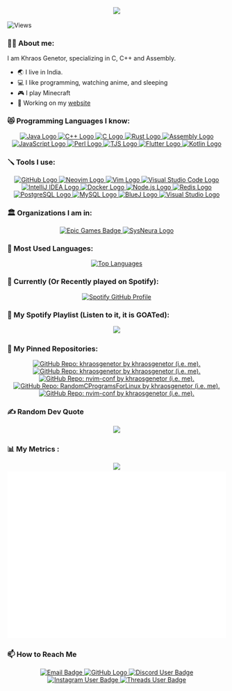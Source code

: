 <a href="https://github.com/khraosgenetor" target="_blank" style="text-decoration: none; color: inherit;">
    <div id="header" align="center">
        <img src="https://avatars.githubusercontent.com/u/166394161?v=4" width="200"/>
    </div>
</a>

![Views](https://komarev.com/ghpvc/?username=khraosgenetor&style=for-the-badge)

### 👨‍💻 About me:
I am Khraos Genetor, specializing in C, C++ and Assembly.
- 🌏 I live in India.
- 💻 I like programming, watching anime, and sleeping
- 🎮 I play Minecraft
- 🎯 Working on my [website](https://khraosgenetor.vercel.app/)

### 😻 Programming Languages I know:
<div align="center">
  <a href="https://www.java.com/" target="_blank">
    <img src="https://img.shields.io/badge/Java-007396?logo=java&logoColor=white&style=for-the-badge" height="40" alt="Java Logo"/>
  </a>
  <a href="https://isocpp.org/" target="_blank">
    <img src="https://img.shields.io/badge/C%2B%2B-00599C?logo=c%2B%2B&logoColor=white&style=for-the-badge" height="40" alt="C++ Logo"/>
  </a>
  <a href="https://en.wikipedia.org/wiki/C_(programming_language)" target="_blank">
    <img src="https://img.shields.io/badge/C-00599C?logo=c&logoColor=white&style=for-the-badge" height="40" alt="C Logo"/>
  </a>
  <a href="https://www.rust-lang.org/" target="_blank">
    <img src="https://img.shields.io/badge/Rust-000000?logo=rust&logoColor=white&style=for-the-badge" height="40" alt="Rust Logo"/>
  </a>
  <a href="https://en.wikipedia.org/wiki/Assembly_language" target="_blank">
    <img src="https://img.shields.io/badge/Assembly-000000?logo=assembly&logoColor=white&style=for-the-badge" height="40" alt="Assembly Logo"/>
  </a>
  <a href="https://www.javascript.com/" target="_blank">
    <img src="https://img.shields.io/badge/JavaScript-F7DF1C?logo=javascript&logoColor=black&style=for-the-badge" height="40" alt="JavaScript Logo"/>
  </a>
  <a href="https://www.perl.org/" target="_blank">
    <img src="https://img.shields.io/badge/Perl-0298C3?logo=perl&logoColor=white&style=for-the-badge" height="40" alt="Perl Logo"/>
  </a>
  <a href="https://www.typescriptlang.org/" target="_blank">
    <img src="https://img.shields.io/badge/TJS-2D2D2D?logo=typescript&logoColor=white&style=for-the-badge" height="40" alt="TJS Logo"/>
  </a>
  <a href="https://flutter.dev/" target="_blank">
    <img src="https://img.shields.io/badge/Flutter-02569B?logo=flutter&logoColor=white&style=for-the-badge" height="40" alt="Flutter Logo"/>
  </a>
  <a href="https://kotlinlang.org/" target="_blank">
    <img src="https://img.shields.io/badge/Kotlin-7F52FF?logo=kotlin&logoColor=white&style=for-the-badge" height="40" alt="Kotlin Logo"/>
  </a>
</div>


### 🪛 Tools I use:

<div align="center">
  <a href="https://github.com/" target="_blank">
    <img src="https://img.shields.io/badge/GitHub-181717?logo=github&logoColor=white&style=for-the-badge" height="40" alt="GitHub Logo"/>
  </a>
  <a href="https://neovim.io/" target="_blank">
    <img src="https://img.shields.io/badge/Neovim-57A143?logo=neovim&logoColor=white&style=for-the-badge" height="40" alt="Neovim Logo"/>
  </a>
  <a href="https://www.vim.org/" target="_blank">
    <img src="https://img.shields.io/badge/Vim-019733?logo=vim&logoColor=white&style=for-the-badge" height="40" alt="Vim Logo"/>
  </a>
  <a href="https://code.visualstudio.com/" target="_blank">
    <img src="https://img.shields.io/badge/Visual_Studio_Code-007ACC?logo=visual-studio-code&logoColor=white&style=for-the-badge" height="40" alt="Visual Studio Code Logo"/>
  </a>
  <a href="https://www.jetbrains.com/idea/" target="_blank">
    <img src="https://img.shields.io/badge/IntelliJ_IDEA-000000?logo=intellij-idea&logoColor=white&style=for-the-badge" height="40" alt="IntelliJ IDEA Logo"/>
  </a>
  <a href="https://www.docker.com/" target="_blank">
    <img src="https://img.shields.io/badge/Docker-2496ED?logo=docker&logoColor=white&style=for-the-badge" height="40" alt="Docker Logo"/>
  </a>
  <a href="https://nodejs.org/" target="_blank">
    <img src="https://img.shields.io/badge/Node.js-8CC84B?logo=node.js&logoColor=white&style=for-the-badge" height="40" alt="Node.js Logo"/>
  </a>
  <a href="https://redis.io/" target="_blank">
    <img src="https://img.shields.io/badge/Redis-DC382D?logo=redis&logoColor=white&style=for-the-badge" height="40" alt="Redis Logo"/>
  </a>
  <a href="https://www.postgresql.org/" target="_blank">
    <img src="https://img.shields.io/badge/PostgreSQL-4169E1?logo=postgresql&logoColor=white&style=for-the-badge" height="40" alt="PostgreSQL Logo"/>
  </a>
  <a href="https://www.mysql.com/" target="_blank">
    <img src="https://img.shields.io/badge/MySQL-4479A1?logo=mysql&logoColor=white&style=for-the-badge" height="40" alt="MySQL Logo"/>
  </a>
  <a href="https://www.bluej.org/" target="_blank">
    <img src="https://img.shields.io/badge/BlueJ-003D7D?logo=bluej&logoColor=white&style=for-the-badge" height="40" alt="BlueJ Logo"/>
  </a>
  <a href="https://visualstudio.microsoft.com/" target="_blank">
    <img src="https://img.shields.io/badge/Visual_Studio-5C2D91?logo=visual-studio&logoColor=white&style=for-the-badge" height="40" alt="Visual Studio Logo"/>
  </a>
</div>

### 🏛️ Organizations I am in:

<div align="center"> 
    <a href="https://www.github.com/EpicGames" target="_blank">
        <img src="https://img.shields.io/badge/Epic%20Games-181717?logo=epicgames&logoColor=white&style=for-the-badge" height="40" alt="Epic Games Badge">
    </a>
    <a href="https://www.github.com/SysNeura" target="_blank">
        <img src="https://custom-icon-badges.demolab.com/badge/sysneura-262c3e?style=for-the-badge&logo=sysneura&logoColor=white" height="40" alt="SysNeura Logo"/> 
    </a>
</div>

### 🔆 Most Used Languages:

<div align="center">
    <a href="https://github.com/anuraghazra/github-readme-stats">
        <img src="https://github-readme-stats.vercel.app/api/top-langs/?username=khraosgenetor&title_color=fff&icon_color=f9f9f9&text_color=9f9f9f&bg_color=151515" alt="Top Languages">
    </a>
</div>

### 🎵 Currently (Or Recently played on Spotify):

<div align="center">
  <a href="https://spotify-github-profile.kittinanx.com/api/view.svg?uid=313znwtetqmi62d62ofs4cxng3yy&redirect=true">
    <img src="https://spotify-github-profile.kittinanx.com/api/view.svg?uid=313znwtetqmi62d62ofs4cxng3yy&cover_image=true&theme=default&show_offline=false&background_color=121212&interchange=true&bar_color_cover=true" alt="Spotify GitHub Profile">
  </a>
</div>

### 🎹 My Spotify Playlist (Listen to it, it is GOATed):

<div align="center">
    <a href="https://open.spotify.com/playlist/6a58Nak539mbZWk8Prq33k?si=11d0efcd8eba4978">
        <img src="https://github.com/user-attachments/assets/482052b6-9932-4c70-a300-69fbd6bee5c4">
    </a>
</div>

### 🥇 My Pinned Repositories:

<div align="center">
    <a href="https://github.com/khraosgenetor/khraosgenetor">
        <img src="https://github-readme-stats.vercel.app/api/pin?username=khraosgenetor&repo=khraosgenetor&title_color=fff&icon_color=f9f9f9&text_color=9f9f9f&bg_color=151515" alt="GitHub Repo: khraosgenetor by khraosgenetor (i.e. me).">
    </a>
    <a href="https://github.com/khraosgenetor/learningForge">
        <img src="https://github-readme-stats.vercel.app/api/pin?username=khraosgenetor&repo=learningForge&title_color=fff&icon_color=f9f9f9&text_color=9f9f9f&bg_color=151515" alt="GitHub Repo: khraosgenetor by khraosgenetor (i.e. me).">
    </a>
    <a href="https://github.com/khraosgenetor/SolutionsForClass10APC_CTA_TB_For_ICSE">
        <img src="https://github-readme-stats.vercel.app/api/pin?username=khraosgenetor&repo=SolutionsForClass10APC_CTA_TB_For_ICSE&title_color=fff&icon_color=f9f9f9&text_color=9f9f9f&bg_color=151515" alt="GitHub Repo: nvim-conf by khraosgenetor (i.e. me).">
    </a>
    <a href="https://github.com/khraosgenetor/CPrograms">
        <img src="https://github-readme-stats.vercel.app/api/pin?username=khraosgenetor&repo=CPrograms&title_color=fff&icon_color=f9f9f9&text_color=9f9f9f&bg_color=151515" alt="GitHub Repo: RandomCProgramsForLinux by khraosgenetor (i.e. me).">
    </a>
    <a href="https://github.com/khraosgenetor/ProgrammingNotes">
        <img src="https://github-readme-stats.vercel.app/api/pin?username=khraosgenetor&repo=ProgrammingNotes&title_color=fff&icon_color=f9f9f9&text_color=9f9f9f&bg_color=151515" alt="GitHub Repo: nvim-conf by khraosgenetor (i.e. me).">
    </a>
</div>



### ✍️ Random Dev Quote
<div id="Dev Quote" align = center>
    <a href="https://github.com/PiyushSuthar/github-readme-quotes">
        <img src="https://quotes-github-readme.vercel.app/api?type=horizontal?theme=catppuccin_mocha?border=true"/>
    </a>
</div>

### 📊 My Metrics :
<div align="center">
     <a href="https://github.com/anuraghazra/github-readme-stats/">
        <img src="https://github-readme-stats.vercel.app/api?username=khraosgenetor&show_icons=true&theme=catppuccin_mocha">
    </a>
</div>
<div align="center">
    <a href="https://github.com/lowlighter/metrics">
        <img src="https://raw.githubusercontent.com/khraosgenetor/khraosgenetor/main/github-metrics.svg">
    </a>
</div>

### 📫 How to Reach Me

<div align="center">
    <a href="mailto:khraos.genetor@gmail.com">
        <img src="https://img.shields.io/badge/GMail-181717?logo=gmail&logoColor=white&style=for-the-badge&color=D14836" height="40" alt="Email Badge">
    </a>
    <a href="https://github.com/khraosgenetor">
        <img src="https://img.shields.io/badge/GitHub-181717?logo=github&logoColor=white&style=for-the-badge" height="40" alt="GitHub Logo">
    </a>
    <a href="https://discord.com/users/1219542034998628352">
        <img src="https://img.shields.io/badge/Discord-FFFFFF?logo=discord&logoColor=white&style=for-the-badge&color=blue" height="40" alt="Discord User Badge">
    </a>
    <a href="https://instagram.com/khraosgenetor">
        <img src="https://img.shields.io/badge/Instagram-FFFFFF?logo=instagram&logoColor=red&style=for-the-badge&color=black" height=40 alt="Instagram User Badge">
    </a>
    <a href="https://www.threads.net/@khraosgenetor">
        <img src="https://img.shields.io/badge/Threads-FFFFFF?logo=threads&logoColor=white&style=for-the-badge&color=black" height=40 alt="Threads User Badge">
    </a>
</div>



